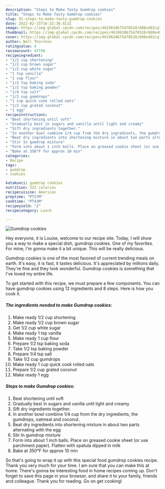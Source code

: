 ```yaml
---
description: "Steps to Make Tasty Gumdrop cookies"
title: "Steps to Make Tasty Gumdrop cookies"
slug: 91-steps-to-make-tasty-gumdrop-cookies
date: 2022-02-15T16:32:30.813Z
image: https://img-global.cpcdn.com/recipes/4619610675478528/680x482cq70/gumdrop-cookies-recipe-main-photo.jpg
thumbnail: https://img-global.cpcdn.com/recipes/4619610675478528/680x482cq70/gumdrop-cookies-recipe-main-photo.jpg
cover: https://img-global.cpcdn.com/recipes/4619610675478528/680x482cq70/gumdrop-cookies-recipe-main-photo.jpg
author: Nell Thornton
ratingvalue: 4
reviewcount: 47738
recipeingredient:
- "1/2 cup shortening"
- "1/2 cup brown sugar"
- "1/2 cup white sugar"
- "1 tsp vanilla"
- "1 cup flour"
- "1/2 tsp baking soda"
- "1/2 tsp baking powder"
- "1/4 tsp salt"
- "1/2 cup gumdrops"
- "1 cup quick cook rolled oats"
- "1/2 cup grated coconut"
- "1 egg"
recipeinstructions:
- "Beat shortening until soft"
- "Gradually best in sugars and vanilla until light and creamy"
- "Sift dry ingredients together."
- "In another bowl combine 1/4 cup from the dry ingredients, the gumdrops, oatmeal and coconut."
- "Beat dry ingredients into shortening mixture in about two parts alternating with the egg"
- "Stir In gumdrop mixture"
- "Form into about 1 inch balls. Place on greased cookie sheet (or use parchment paper). Flatten with spatula dipped in milk"
- "Bake at 350°F for approx 10 min"
categories:
- Recipe
tags:
- gumdrop
- cookies

katakunci: gumdrop cookies 
nutrition: 222 calories
recipecuisine: American
preptime: "PT27M"
cooktime: "PT43M"
recipeyield: "2"
recipecategory: Lunch

---
```



![Gumdrop cookies](https://img-global.cpcdn.com/recipes/4619610675478528/680x482cq70/gumdrop-cookies-recipe-main-photo.jpg)

Hey everyone, it is Louise, welcome to our recipe site. Today, I will show you a way to make a special dish, gumdrop cookies. One of my favorites. For mine, I'm gonna make it a bit unique. This will be really delicious.

Gumdrop cookies is one of the most favored of current trending meals on earth. It's easy, it is fast, it tastes delicious. It's appreciated by millions daily. They're fine and they look wonderful. Gumdrop cookies is something that I've loved my entire life.




To get started with this recipe, we must prepare a few components. You can have gumdrop cookies using 12 ingredients and 8 steps. Here is how you cook it.

<!--inarticleads1-->

##### The ingredients needed to make Gumdrop cookies:

1. Make ready 1/2 cup shortening
1. Make ready 1/2 cup brown sugar
1. Get 1/2 cup white sugar
1. Make ready 1 tsp vanilla
1. Make ready 1 cup flour
1. Prepare 1/2 tsp baking soda
1. Take 1/2 tsp baking powder
1. Prepare 1/4 tsp salt
1. Take 1/2 cup gumdrops
1. Make ready 1 cup quick cook rolled oats
1. Prepare 1/2 cup grated coconut
1. Make ready 1 egg




<!--inarticleads2-->

##### Steps to make Gumdrop cookies:

1. Beat shortening until soft
1. Gradually best in sugars and vanilla until light and creamy
1. Sift dry ingredients together.
1. In another bowl combine 1/4 cup from the dry ingredients, the gumdrops, oatmeal and coconut.
1. Beat dry ingredients into shortening mixture in about two parts alternating with the egg
1. Stir In gumdrop mixture
1. Form into about 1 inch balls. Place on greased cookie sheet (or use parchment paper). Flatten with spatula dipped in milk
1. Bake at 350°F for approx 10 min




So that's going to wrap it up with this special food gumdrop cookies recipe. Thank you very much for your time. I am sure that you can make this at home. There's gonna be interesting food in home recipes coming up. Don't forget to save this page in your browser, and share it to your family, friends and colleague. Thank you for reading. Go on get cooking!
